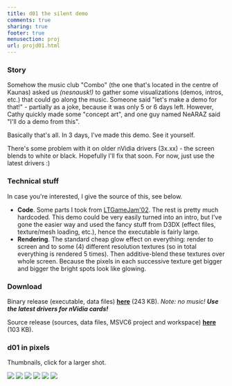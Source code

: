 ```yaml
---
title: d01 the silent demo
comments: true
sharing: true
footer: true
menusection: proj
url: projd01.html
---
```


<H3>Story</H3>
<P>
Somehow the music club "Combo" (the one that's located in the centre of Kaunas)
asked us <em>(nesnausk!)</em> to gather some visualizations (demos, intros, etc.) that
could go along the music. Someone said "let's make a demo for that!" - partially as
a joke, because it was only 5 or 6 days left. However, Cathy quickly made
some "concept art", and one guy named NeARAZ said "I'll do a demo from this".
</P>
<P>
Basically that's all. In 3 days, I've made this demo. See it yourself.
</P>
<P>
There's some problem with it on older nVidia drivers (3x.xx) - the
screen blends to white or black. Hopefully I'll fix that soon. For now, just
use the latest drivers :)
</p>


<H3>Technical stuff</H3>
<P>
In case you're interested, I give the source of this, see below.
<UL>
<LI><strong>Code</strong>. Some parts I took from
<A href="http://jammy.sourceforge.net">LTGameJam'02</A>. The rest is pretty
much hardcoded. This demo could be very easily turned into an intro, but
I've gone the easier way and used the fancy stuff from D3DX (effect files,
texture/mesh loading, etc.), hence the executable is fairly large.</LI>
<LI><strong>Rendering</strong>. The standard cheap glow effect on everything: render to
screen and to some (4) different resolution textures (so in total everything
is rendered 5 times). Then additive-blend these textures over whole screen. Because
the pixels in each successive texture get bigger and bigger the bright spots look
like glowing.</LI>
</UL>
</P>


<H3>Download</H3>
<P>
Binary release (executable, data files)
<A href="files/d01.zip"><strong>here</strong></A> (243 KB). <em>Note: no music!
<strong>Use the latest drivers for nVidia cards!</strong></em>
</P>
<P>
Source release (sources, data files, MSVC6 project and workspace)
<A href="files/d01-src.zip"><strong>here</strong></A> (103 KB).
</P>


<H3>d01 in pixels</H3>
<P>
Thumbnails, click for a larger shot.
</P>
<A href="img/d011.jpg"><IMG src="img/tn/d011.jpg"></A>
<A href="img/d012.jpg"><IMG src="img/tn/d012.jpg"></A>
<A href="img/d013.jpg"><IMG src="img/tn/d013.jpg"></A>
<A href="img/d014.jpg"><IMG src="img/tn/d014.jpg"></A>
<A href="img/d015.jpg"><IMG src="img/tn/d015.jpg"></A>
<A href="img/d016.jpg"><IMG src="img/tn/d016.jpg"></A>
